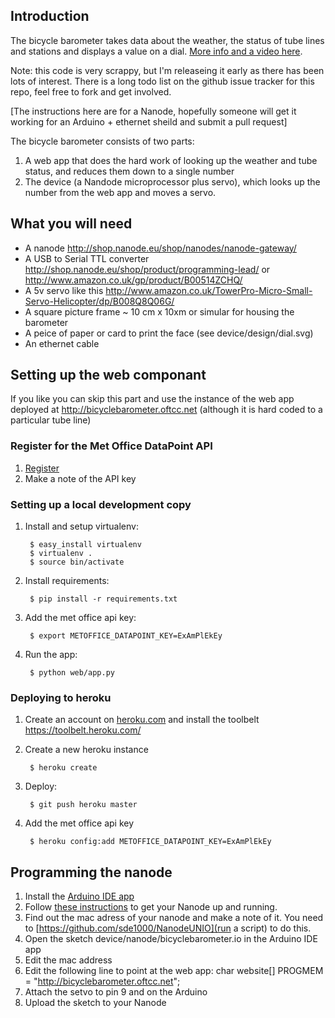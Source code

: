 ## Introduction

The bicycle barometer takes data about the weather, the status of tube lines and stations and displays a value on a dial. [More info and a video here](http://blog.oftcc.net/post/39219681688/the-bicycle-barometer-takes-data-about-the).

Note: this code is very scrappy, but I'm releaseing it early as there has been lots of interest. There is a long todo list on the github issue tracker for this repo, feel free to fork and get involved.

[The instructions here are for a Nanode, hopefully someone will get it working for an Arduino + ethernet sheild and submit a pull request]

The bicycle barometer consists of two parts:

1. A web app that does the hard work of looking up the weather and tube status, and reduces them down to a single number
2. The device (a Nandode microprocessor plus servo), which looks up the number from the web app and moves a servo.

## What you will need
 * A nanode http://shop.nanode.eu/shop/nanodes/nanode-gateway/
 * A USB to Serial TTL converter http://shop.nanode.eu/shop/product/programming-lead/ or  http://www.amazon.co.uk/gp/product/B00514ZCHQ/
 * A 5v servo like this http://www.amazon.co.uk/TowerPro-Micro-Small-Servo-Helicopter/dp/B008Q8Q06G/
 * A square picture frame ~ 10 cm x 10xm or simular for housing the barometer
 * A peice of paper or card to print the face (see device/design/dial.svg)
 * An ethernet cable

## Setting up the web componant

If you like you can skip this part and use the instance of the web app deployed at http://bicyclebarometer.oftcc.net (although it is hard coded to a particular tube line)

### Register for the Met Office DataPoint API
1. [Register](https://register.metoffice.gov.uk/WaveRegistrationClient/public/register.do?service=datapoint)
2. Make a note of the API key

### Setting up a local development copy
1. Install and setup virtualenv:

        $ easy_install virtualenv
        $ virtualenv .
        $ source bin/activate        
2. Install requirements:

        $ pip install -r requirements.txt
3. Add the met office api key:

        $ export METOFFICE_DATAPOINT_KEY=ExAmPlEkEy
4. Run the app:

        $ python web/app.py

### Deploying to heroku
1. Create an account on [heroku.com](http://heroku.com) and install the toolbelt https://toolbelt.heroku.com/
2. Create a new heroku instance

        $ heroku create
3. Deploy:

        $ git push heroku master
4. Add the met office api key

        $ heroku config:add METOFFICE_DATAPOINT_KEY=ExAmPlEkEy

## Programming the nanode
1. Install the [Arduino IDE app](http://arduino.cc/en/main/software)
2. Follow [these instructions](http://wiki.london.hackspace.org.uk/view/Project:Nanode/Applications) to get your Nanode up and running.
3. Find out the mac adress of your nanode and make a note of it. You need to [https://github.com/sde1000/NanodeUNIO](run a script) to do this.
4. Open the sketch device/nanode/bicyclebarometer.io in the Arduino IDE app
5. Edit the mac address
6. Edit the following line to point at the web app:
	char website[] PROGMEM = "http://bicyclebarometer.oftcc.net";
7. Attach the setvo to pin 9 and  on the Arduino
7. Upload the sketch to your Nanode



 